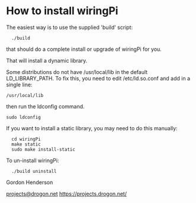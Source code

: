 
How to install wiringPi
=======================

The easiest way is to use the supplied 'build' script:

```
  ./build
```

that should do a complete install or upgrade of wiringPi for you.

That will install a dynamic library.

Some distributions do not have /usr/local/lib in the default LD_LIBRARY_PATH. To
fix this, you need to edit /etc/ld.so.conf and add in a single line:

``/usr/local/lib``

then run the ldconfig command.

``sudo ldconfig``

If you want to install a static library, you may need to do this manually:

```
  cd wiringPi
  make static
  sudo make install-static
```

To un-install wiringPi:

```
  ./build uninstall
```

Gordon Henderson

projects@drogon.net
https://projects.drogon.net/
